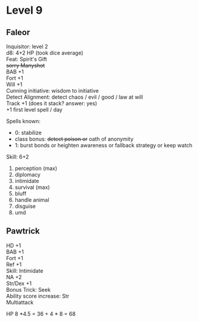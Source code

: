 # Level 9

## Faleor

Inquisitor: level 2  
d8: 4+2 HP (took dice average)  
Feat: Spirit's Gift  
~~sorry Manyshot~~​  
BAB +1  
Fort +1  
Will +1  
Cunning initiative: wisdom to initiative  
Detect Alignment: detect chaos / evil / good / law at will  
Track +1 (does it stack? answer: yes)  
+1 first level spell / day  

Spells known:
- 0: stabilize
- class bonus: ~~detect poison or~~ oath of anonymity
- 1: burst bonds or heighten awareness or fallback strategy or keep watch

Skill: 6+2
1. perception (max)
2. diplomacy
3. intimidate
4. survival (max)
5. bluff
6. handle animal
7. disguise
8. umd

## Pawtrick
HD +1  
BAB +1  
Fort +1  
Ref +1  
Skill: Intimidate  
NA +2  
Str/Dex +1  
Bonus Trick: Seek  
Ability score increase: Str  
Multiattack  

HP 8 *4.5 = 36 + 4 * 8 = 68  
